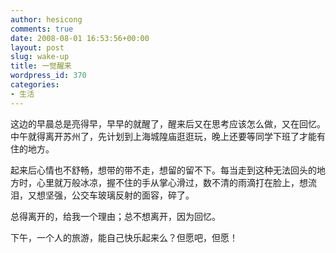 ```yaml
---
author: hesicong
comments: true
date: 2008-08-01 16:53:56+00:00
layout: post
slug: wake-up
title: 一觉醒来
wordpress_id: 370
categories:
- 生活
---
```


这边的早晨总是亮得早，早早的就醒了，醒来后又在思考应该怎么做，又在回忆。中午就得离开苏州了，先计划到上海城隍庙逛逛玩，晚上还要等同学下班了才能有住的地方。

起来后心情也不舒畅，想带的带不走，想留的留不下。每当走到这种无法回头的地方时，心里就万般冰凉，握不住的手从掌心滑过，数不清的雨滴打在脸上，想流泪，又想坚强，公交车玻璃反射的面容，碎了。

总得离开的，给我一个理由；总不想离开，因为回忆。

下午，一个人的旅游，能自己快乐起来么？但愿吧，但愿！
